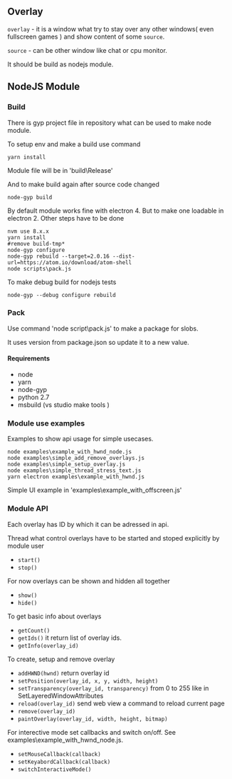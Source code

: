 ## Overlay
`overlay` - it is a window what try to stay over any other windows( even fullscreen games ) and show content of some `source`. 

`source` - can be other window like chat or cpu monitor. 

It should be build as nodejs module. 

## NodeJS Module 
### Build 
  There is gyp project file in repository what can be used to make node module. 

To setup env and make a build use command
```
yarn install
```
  Module file will be in 'build\Release\'

And to make build again after source code changed
```
node-gyp build
```
By default module works fine with electron 4. But to make one loadable in electron 2. Other steps have to be done 

```
nvm use 8.x.x
yarn install 
#remove build-tmp*
node-gyp configure 
node-gyp rebuild --target=2.0.16 --dist-url=https://atom.io/download/atom-shell
node scripts\pack.js 
```

To make debug build for nodejs tests 

```
node-gyp --debug configure rebuild 
```

### Pack 
Use command 'node script\pack.js' to make a package for slobs.

It uses version from package.json so update it to a new value.

#### Requirements
- node
- yarn
- node-gyp
- python 2.7
- msbuild (vs studio make tools )

### Module use examples
  Examples to show api usage for simple usecases. 
```
node examples\example_with_hwnd_node.js
node examples\simple_add_remove_overlays.js
node examples\simple_setup_overlay.js
node examples\simple_thread_stress_text.js
yarn electron examples\example_with_hwnd.js	  
```
  Simple UI example in 'examples\example_with_offscreen.js'

### Module API
Each overlay has ID by which it can be adressed in api.

Thread what control overlays have to be started and stoped explicitly by module user
- `start()` 
- `stop()`

For now overlays can be shown and hidden all together
- `show()`
- `hide()`

To get basic info about overlays 
- `getCount()`
- `getIds()` it return list of overlay ids. 
- `getInfo(overlay_id)`

To create, setup and remove overlay
- `addHWND(hwnd)` return overlay id 
- `setPosition(overlay_id, x, y, width, height)`
- `setTransparency(overlay_id, transparency)` from 0 to 255 like in SetLayeredWindowAttributes 
- `reload(overlay_id)` send web view a command to reload current page
- `remove(overlay_id)`
- `paintOverlay(overlay_id, width, height, bitmap)` 

For interective mode set callbacks and switch on/off. See examples\example_with_hwnd_node.js. 
- `setMouseCallback(callback)` 
- `setKeyabordCallback(callback)`
- `switchInteractiveMode()`
